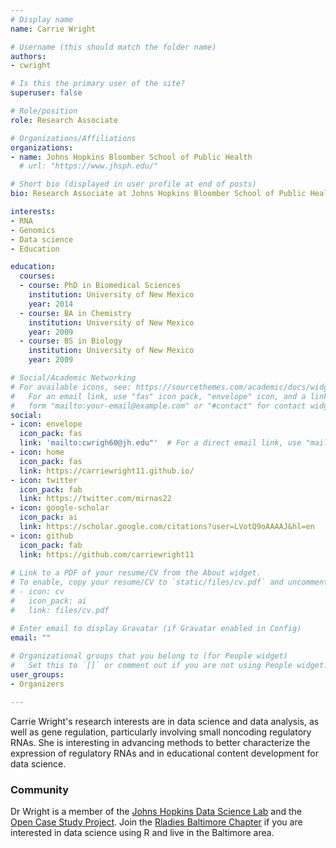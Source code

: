 ```yaml
---
# Display name
name: Carrie Wright

# Username (this should match the folder name)
authors:
- cwright

# Is this the primary user of the site?
superuser: false

# Role/position
role: Research Associate

# Organizations/Affiliations
organizations:
- name: Johns Hopkins Bloomber School of Public Health
  # url: "https://www.jhsph.edu/"

# Short bio (displayed in user profile at end of posts)
bio: Research Associate at Johns Hopkins Bloomber School of Public Health

interests:
- RNA
- Genomics
- Data science
- Education

education:
  courses:
  - course: PhD in Biomedical Sciences
    institution: University of New Mexico
    year: 2014
  - course: BA in Chemistry
    institution: University of New Mexico
    year: 2009
  - course: BS in Biology
    institution: University of New Mexico
    year: 2009

# Social/Academic Networking
# For available icons, see: https://sourcethemes.com/academic/docs/widgets/#icons
#   For an email link, use "fas" icon pack, "envelope" icon, and a link in the
#   form "mailto:your-email@example.com" or "#contact" for contact widget.
social:
- icon: envelope
  icon_pack: fas
  link: 'mailto:cwrigh60@jh.edu"'  # For a direct email link, use "mailto:test@example.org".
- icon: home
  icon_pack: fas
  link: https://carriewright11.github.io/
- icon: twitter
  icon_pack: fab
  link: https://twitter.com/mirnas22
- icon: google-scholar
  icon_pack: ai
  link: https://scholar.google.com/citations?user=LVotQ9oAAAAJ&hl=en
- icon: github
  icon_pack: fab
  link: https://github.com/carriewright11
  
# Link to a PDF of your resume/CV from the About widget.
# To enable, copy your resume/CV to `static/files/cv.pdf` and uncomment the lines below.  
# - icon: cv
#   icon_pack: ai
#   link: files/cv.pdf

# Enter email to display Gravatar (if Gravatar enabled in Config)
email: ""
  
# Organizational groups that you belong to (for People widget)
#   Set this to `[]` or comment out if you are not using People widget.  
user_groups:
- Organizers

---
```


Carrie Wright's research interests are in data science and data analysis, as well as gene regulation, particularly involving small noncoding regulatory RNAs. She is interesting in advancing methods to better characterize the expression of regulatory RNAs and in educational content development for data science.

### Community

Dr Wright is a member of the [Johns Hopkins Data Science Lab](https://jhudatascience.org/) and the [Open Case Study Project](https://opencasestudies.github.io/). Join the [Rladies Baltimore Chapter](https://rladies-baltimore.github.io/) if you are interested in data science using R and live in the Baltimore area.

